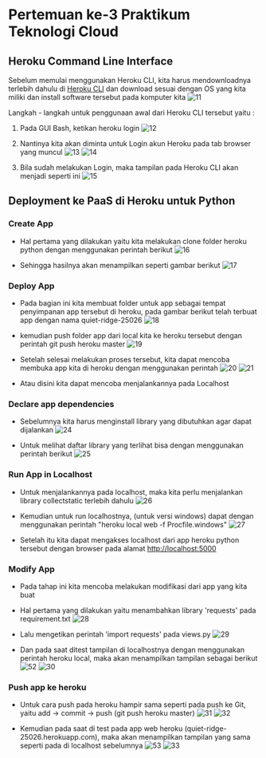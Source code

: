 # Pertemuan ke-3 Praktikum Teknologi Cloud

## Heroku Command Line Interface

Sebelum memulai menggunakan Heroku CLI, kita harus mendownloadnya terlebih dahulu di [Heroku CLI](https://devcenter.heroku.com/articles/heroku-cli) dan download sesuai dengan OS yang kita miliki dan install software tersebut pada komputer kita
![11](https://github.com/amharnh13/tekn-cloud-computing/blob/master/minggu-03/Image/11.png)


Langkah - langkah untuk penggunaan awal dari Heroku CLI tersebut yaitu :
1. Pada GUI Bash, ketikan heroku login
![12](https://github.com/amharnh13/tekn-cloud-computing/blob/master/minggu-03/Image/12.png)

2. Nantinya kita akan diminta untuk Login akun Heroku pada tab browser yang muncul
![13](https://github.com/amharnh13/tekn-cloud-computing/blob/master/minggu-03/Image/13.png)
![14](https://github.com/amharnh13/tekn-cloud-computing/blob/master/minggu-03/Image/14.png)

3. Bila sudah melakukan Login, maka tampilan pada Heroku CLI akan menjadi seperti ini
![15](https://github.com/amharnh13/tekn-cloud-computing/blob/master/minggu-03/Image/15.png)


## Deployment ke PaaS di Heroku untuk Python
### Create App
- Hal pertama yang dilakukan yaitu kita melakukan clone folder heroku python dengan menggunakan perintah berikut
![16](https://github.com/amharnh13/tekn-cloud-computing/blob/master/minggu-03/Image/16.png)

- Sehingga hasilnya akan menampilkan seperti gambar berikut
![17](https://github.com/amharnh13/tekn-cloud-computing/blob/master/minggu-03/Image/17.png)

### Deploy App
- Pada bagian ini kita membuat folder untuk app sebagai tempat penyimpanan app tersebut di heroku, pada gambar berikut telah terbuat app dengan nama quiet-ridge-25026
![18](https://github.com/amharnh13/tekn-cloud-computing/blob/master/minggu-03/Image/18.png)

- kemudian push folder app dari local kita ke heroku tersebut dengan perintah git push heroku master
![19](https://github.com/amharnh13/tekn-cloud-computing/blob/master/minggu-03/Image/19.png)

- Setelah selesai melakukan proses tersebut, kita dapat mencoba membuka app kita di heroku dengan menggunakan perintah
![20](https://github.com/amharnh13/tekn-cloud-computing/blob/master/minggu-03/Image/20.png)
![21](https://github.com/amharnh13/tekn-cloud-computing/blob/master/minggu-03/Image/21.png)

- Atau disini kita dapat mencoba menjalankannya pada Localhost
### Declare app dependencies
- Sebelumnya kita harus menginstall library yang dibutuhkan agar dapat dijalankan
![24](https://github.com/amharnh13/tekn-cloud-computing/blob/master/minggu-03/Image/24.png)

- Untuk melihat daftar library yang terlihat bisa dengan menggunakan perintah berikut
![25](https://github.com/amharnh13/tekn-cloud-computing/blob/master/minggu-03/Image/25.png)

### Run App in Localhost
- Untuk menjalankannya pada localhost, maka kita perlu menjalankan library collectstatic terlebih dahulu
![26](https://github.com/amharnh13/tekn-cloud-computing/blob/master/minggu-03/Image/26.png)

- Kemudian untuk run localhostnya, (untuk versi windows) dapat dengan menggunakan perintah "heroku local web -f Procfile.windows"
![27](https://github.com/amharnh13/tekn-cloud-computing/blob/master/minggu-03/Image/27.png)
- Setelah itu kita dapat mengakses localhost dari app heroku python tersebut dengan browser pada alamat [http://localhost:5000](http://localhost:5000)

### Modify App
- Pada tahap ini kita mencoba melakukan modifikasi dari app yang kita buat

- Hal pertama yang dilakukan yaitu menambahkan library 'requests' pada requirement.txt
![28](https://github.com/amharnh13/tekn-cloud-computing/blob/master/minggu-03/Image/28.png)

- Lalu mengetikan perintah 'import requests' pada views.py
![29](https://github.com/amharnh13/tekn-cloud-computing/blob/master/minggu-03/Image/29.png)

- Dan pada saat ditest tampilan di localhostnya dengan menggunakan perintah heroku local, maka akan menampilkan tampilan sebagai berikut
![52](https://github.com/amharnh13/tekn-cloud-computing/blob/master/minggu-03/Image/52.png)
![30](https://github.com/amharnh13/tekn-cloud-computing/blob/master/minggu-03/Image/30.png)

### Push app ke heroku
- Untuk cara push pada heroku hampir sama seperti pada push ke Git, yaitu add -> commit -> push (git push heroku master)
![31](https://github.com/amharnh13/tekn-cloud-computing/blob/master/minggu-03/Image/31.png)
![32](https://github.com/amharnh13/tekn-cloud-computing/blob/master/minggu-03/Image/32.png)

- Kemudian pada saat di test pada app web heroku (quiet-ridge-25026.herokuapp.com), maka akan menampilkan tampilan yang sama seperti pada di localhost sebelumnya
![53](https://github.com/amharnh13/tekn-cloud-computing/blob/master/minggu-03/Image/53.png)
![33](https://github.com/amharnh13/tekn-cloud-computing/blob/master/minggu-03/Image/33.png)
